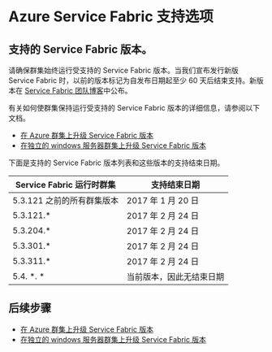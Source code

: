 <properties
    pageTitle="Azure Service Fabric 支持选项 | Azure"
    description="支持的 Azure Service Fabric 群集版本和用于提交支持票证的链接。"
    services="service-fabric"
    documentationcenter=".net"
    author="ChackDan"
    manager="timlt"
    editor="" />
<tags
    ms.service="service-fabric"
    ms.devlang="dotnet"
    ms.topic="article"
    ms.tgt_pltfrm="NA"
    ms.workload="NA"
    ms.date="12/07/2016"
    wacn.date="01/20/2017"
    ms.author="chackdan" />  


# Azure Service Fabric 支持选项



<a id="releasesuport"></a>
## 支持的 Service Fabric 版本。

请确保群集始终运行受支持的 Service Fabric 版本。当我们宣布发行新版 Service Fabric 时，以前的版本标记为自发布日期起至少 60 天后结束支持。新版本在 [Service Fabric 团队博客](https://blogs.msdn.microsoft.com/azureservicefabric/)中公布。

有关如何使群集保持运行受支持的 Service Fabric 版本的详细信息，请参阅以下文档。

- [在 Azure 群集上升级 Service Fabric 版本](/documentation/articles/service-fabric-cluster-upgrade/)
- [在独立的 windows 服务器群集上升级 Service Fabric 版本](/documentation/articles/service-fabric-cluster-upgrade-windows-server/)
 
下面是支持的 Service Fabric 版本列表和这些版本的支持结束日期。

| **Service Fabric 运行时群集** | **支持结束日期** |
| --- | --- |
| 5\.3.121 之前的所有群集版本 |2017 年 1 月 20 日 |
| 5\.3.121.* |2017 年 2 月 24 日 |
| 5\.3.204.* |2017 年 2 月 24 日 |
| 5\.3.301.* |2017 年 2 月 24 日 |
| 5\.3.311.* |2017 年 2 月 24 日 |
| 5\.4. *. * |当前版本，因此无结束日期 |


## 后续步骤

- [在 Azure 群集上升级 Service Fabric 版本](/documentation/articles/service-fabric-cluster-upgrade/)
- [在独立的 windows 服务器群集上升级 Service Fabric 版本](/documentation/articles/service-fabric-cluster-upgrade-windows-server/)

<!--references-->


[acom-docs]: /documentation/articles/service-fabric/

<!---HONumber=Mooncake_0116_2017-->